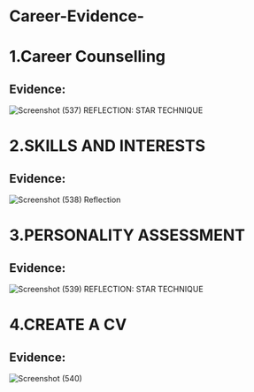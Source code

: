 # Career-Evidence-
# 1.Career Counselling 
## Evidence:
![Screenshot (537)](https://github.com/user-attachments/assets/83971d74-091f-41bd-bc01-2e32c35cd725)
REFLECTION: STAR TECHNIQUE
# 2.SKILLS AND INTERESTS 
## Evidence: 
![Screenshot (538)](https://github.com/user-attachments/assets/6af82b4f-3b4d-4793-a9d7-f48d505bf243)
Reflection
# 3.PERSONALITY ASSESSMENT 
## Evidence:
![Screenshot (539)](https://github.com/user-attachments/assets/feb53cf3-60bd-409e-8af7-14d9dbe0f279)
REFLECTION: STAR TECHNIQUE  
# 4.CREATE A CV  
## Evidence:
![Screenshot (540)](https://github.com/user-attachments/assets/9c5c0cd4-2983-4abc-b097-bf287a01b665)
